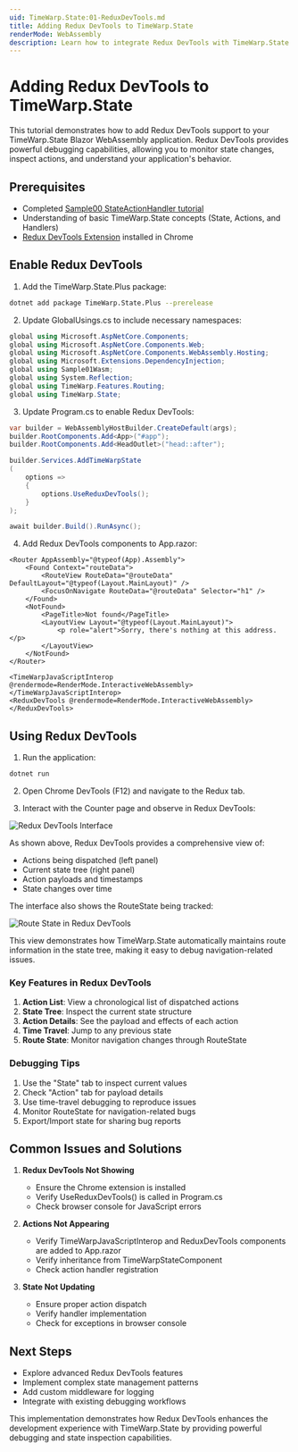 ```yaml
---
uid: TimeWarp.State:01-ReduxDevTools.md
title: Adding Redux DevTools to TimeWarp.State
renderMode: WebAssembly
description: Learn how to integrate Redux DevTools with TimeWarp.State for enhanced debugging
---
```


# Adding Redux DevTools to TimeWarp.State

This tutorial demonstrates how to add Redux DevTools support to your TimeWarp.State Blazor WebAssembly application. Redux DevTools provides powerful debugging capabilities, allowing you to monitor state changes, inspect actions, and understand your application's behavior.

## Prerequisites

- Completed [Sample00 StateActionHandler tutorial](xref:TimeWarp.State:00-StateActionHandler-Wasm.md)
- Understanding of basic TimeWarp.State concepts (State, Actions, and Handlers)
- [Redux DevTools Extension](https://chrome.google.com/webstore/detail/redux-devtools/lmhkpmbekcpmknklioeibfkpmmfibljd) installed in Chrome

## Enable Redux DevTools

1. Add the TimeWarp.State.Plus package:
```bash
dotnet add package TimeWarp.State.Plus --prerelease
```

2. Update GlobalUsings.cs to include necessary namespaces:
```csharp
global using Microsoft.AspNetCore.Components;
global using Microsoft.AspNetCore.Components.Web;
global using Microsoft.AspNetCore.Components.WebAssembly.Hosting;
global using Microsoft.Extensions.DependencyInjection;
global using Sample01Wasm;
global using System.Reflection;
global using TimeWarp.Features.Routing;
global using TimeWarp.State;
```

3. Update Program.cs to enable Redux DevTools:
```csharp
var builder = WebAssemblyHostBuilder.CreateDefault(args);
builder.RootComponents.Add<App>("#app");
builder.RootComponents.Add<HeadOutlet>("head::after");

builder.Services.AddTimeWarpState
(
    options =>
    {
        options.UseReduxDevTools();
    }
);

await builder.Build().RunAsync();
```

4. Add Redux DevTools components to App.razor:
```razor
<Router AppAssembly="@typeof(App).Assembly">
    <Found Context="routeData">
        <RouteView RouteData="@routeData" DefaultLayout="@typeof(Layout.MainLayout)" />
        <FocusOnNavigate RouteData="@routeData" Selector="h1" />
    </Found>
    <NotFound>
        <PageTitle>Not found</PageTitle>
        <LayoutView Layout="@typeof(Layout.MainLayout)">
            <p role="alert">Sorry, there's nothing at this address.</p>
        </LayoutView>
    </NotFound>
</Router>

<TimeWarpJavaScriptInterop @rendermode=RenderMode.InteractiveWebAssembly></TimeWarpJavaScriptInterop>
<ReduxDevTools @rendermode=RenderMode.InteractiveWebAssembly></ReduxDevTools>
```

## Using Redux DevTools

1. Run the application:
```bash
dotnet run
```

2. Open Chrome DevTools (F12) and navigate to the Redux tab.

3. Interact with the Counter page and observe in Redux DevTools:

![Redux DevTools Interface](../../Documentation/Images/ReduxDevTools.png)

As shown above, Redux DevTools provides a comprehensive view of:
- Actions being dispatched (left panel)
- Current state tree (right panel)
- Action payloads and timestamps
- State changes over time

The interface also shows the RouteState being tracked:

![Route State in Redux DevTools](../../Documentation/Images/ReduxRouteState.png)

This view demonstrates how TimeWarp.State automatically maintains route information in the state tree, making it easy to debug navigation-related issues.

### Key Features in Redux DevTools

1. **Action List**: View a chronological list of dispatched actions
2. **State Tree**: Inspect the current state structure
3. **Action Details**: See the payload and effects of each action
4. **Time Travel**: Jump to any previous state
5. **Route State**: Monitor navigation changes through RouteState

### Debugging Tips

1. Use the "State" tab to inspect current values
2. Check "Action" tab for payload details
3. Use time-travel debugging to reproduce issues
4. Monitor RouteState for navigation-related bugs
5. Export/Import state for sharing bug reports

## Common Issues and Solutions

1. **Redux DevTools Not Showing**
   - Ensure the Chrome extension is installed
   - Verify UseReduxDevTools() is called in Program.cs
   - Check browser console for JavaScript errors

2. **Actions Not Appearing**
   - Verify TimeWarpJavaScriptInterop and ReduxDevTools components are added to App.razor
   - Verify inheritance from TimeWarpStateComponent
   - Check action handler registration

3. **State Not Updating**
   - Ensure proper action dispatch
   - Verify handler implementation
   - Check for exceptions in browser console

## Next Steps

- Explore advanced Redux DevTools features
- Implement complex state management patterns
- Add custom middleware for logging
- Integrate with existing debugging workflows

This implementation demonstrates how Redux DevTools enhances the development experience with TimeWarp.State by providing powerful debugging and state inspection capabilities.
